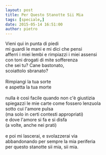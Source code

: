 ```yaml
---
layout: post
title: Per Questo Stanotte Sii Mia
tags: [speciale,]
date: 2015-05-14 16:51:00
author: pietro
---
```

Vieni qui in punta di piedi<br/>mi guardi le mani e mi dici che pensi<br/>afferri i miei lembi e rimpiazzi i miei assensi<br/>con toni drogati di mite sofferenza<br/>che sei tu? Cane bastonato,<br/>scoiattolo sbranato?<br/><br/>Rimpiangi la tua sorte<br/>e aspetta la tua morte<br/><br/>nulla è così facile quando non c'è giustizia<br/>spiegazzi le mie carte come fossero lenzuola<br/>sotto cui l'amore pulsa<br/>(ma solo in certi contesti appropriati)<br/>e dove l'amore si fa e si disfa<br/>(a volte, anche nei prati)<br/><br/>e poi mi lascerai, e svolazzerai via<br/>abbandonando per sempre la mia periferia<br/>per questo stanotte sii mia, sii mia.
